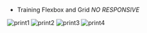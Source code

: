 - Training Flexbox and Grid *NO RESPONSIVE*

![print1](https://user-images.githubusercontent.com/70443946/193378597-ec9da86d-7d3b-4a78-a129-c1a2f0db0f02.png)
![print2](https://user-images.githubusercontent.com/70443946/193378647-9a5a3159-7cd5-419d-b5de-bcb381a8c43f.png)
![print3](https://user-images.githubusercontent.com/70443946/193378649-22fded5b-67c3-4433-95cc-1cad00d27f64.png)
![print4](https://user-images.githubusercontent.com/70443946/193378651-fea1f346-fd38-4613-9f1d-41b64c20ca51.png)
